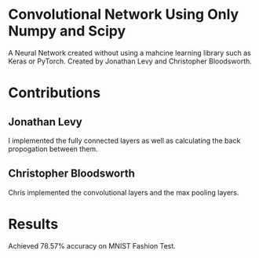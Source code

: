 # Convolutional Network Using Only Numpy and Scipy
A Neural Network created without using a mahcine learning library such as Keras or PyTorch.
Created by Jonathan Levy and Christopher Bloodsworth.
# Contributions
## Jonathan Levy
I implemented the fully connected layers as well as calculating the back propogation between them.
## Christopher Bloodsworth
Chris implemented the convolutional layers and the max pooling layers.
# Results
Achieved 78.57% accuracy on MNIST Fashion Test.

